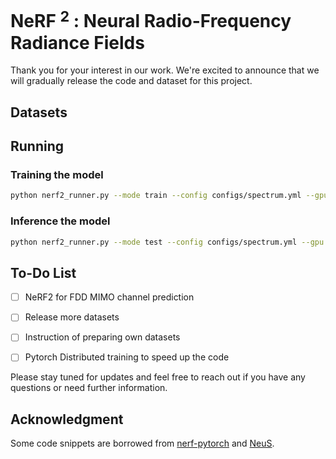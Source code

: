 # NeRF $^\textsf{2}$ : Neural Radio-Frequency Radiance Fields

Thank you for your interest in our work. We're excited to announce that we will gradually release the code and dataset for this project.



## Datasets





## Running

### Training the model

```bash
python nerf2_runner.py --mode train --config configs/spectrum.yml --gpu 0
```



### Inference the model

```bash
python nerf2_runner.py --mode test --config configs/spectrum.yml --gpu 0
```



## To-Do List

- [ ] NeRF2 for FDD MIMO channel prediction
- [ ] Release more datasets
- [ ] Instruction of preparing own datasets
- [ ] Pytorch Distributed training to speed up the code




Please stay tuned for updates and feel free to reach out if you have any questions or need further information.



## Acknowledgment

Some code snippets are borrowed from [nerf-pytorch](https://github.com/yenchenlin/nerf-pytorch) and [NeuS](https://github.com/Totoro97/NeuS).

